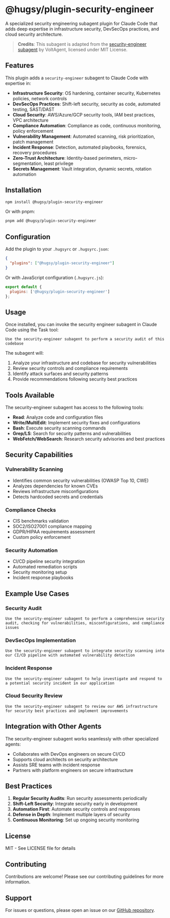 # @hugsy/plugin-security-engineer

A specialized security engineering subagent plugin for Claude Code that adds deep expertise in infrastructure security, DevSecOps practices, and cloud security architecture.

> **Credits**: This subagent is adapted from the [security-engineer subagent](https://github.com/VoltAgent/awesome-claude-code-subagents/blob/main/categories/03-infrastructure/security-engineer.md) by VoltAgent, licensed under MIT License.

## Features

This plugin adds a `security-engineer` subagent to Claude Code with expertise in:

- **Infrastructure Security**: OS hardening, container security, Kubernetes policies, network controls
- **DevSecOps Practices**: Shift-left security, security as code, automated testing, SAST/DAST
- **Cloud Security**: AWS/Azure/GCP security tools, IAM best practices, VPC architecture
- **Compliance Automation**: Compliance as code, continuous monitoring, policy enforcement
- **Vulnerability Management**: Automated scanning, risk prioritization, patch management
- **Incident Response**: Detection, automated playbooks, forensics, recovery procedures
- **Zero-Trust Architecture**: Identity-based perimeters, micro-segmentation, least privilege
- **Secrets Management**: Vault integration, dynamic secrets, rotation automation

## Installation

```bash
npm install @hugsy/plugin-security-engineer
```

Or with pnpm:

```bash
pnpm add @hugsy/plugin-security-engineer
```

## Configuration

Add the plugin to your `.hugsyrc` or `.hugsyrc.json`:

```json
{
  "plugins": ["@hugsy/plugin-security-engineer"]
}
```

Or with JavaScript configuration (`.hugsyrc.js`):

```javascript
export default {
  plugins: ['@hugsy/plugin-security-engineer']
};
```

## Usage

Once installed, you can invoke the security engineer subagent in Claude Code using the Task tool:

```
Use the security-engineer subagent to perform a security audit of this codebase
```

The subagent will:

1. Analyze your infrastructure and codebase for security vulnerabilities
2. Review security controls and compliance requirements
3. Identify attack surfaces and security patterns
4. Provide recommendations following security best practices

## Tools Available

The security-engineer subagent has access to the following tools:

- **Read**: Analyze code and configuration files
- **Write/MultiEdit**: Implement security fixes and configurations
- **Bash**: Execute security scanning commands
- **Grep/LS**: Search for security patterns and vulnerabilities
- **WebFetch/WebSearch**: Research security advisories and best practices

## Security Capabilities

### Vulnerability Scanning

- Identifies common security vulnerabilities (OWASP Top 10, CWE)
- Analyzes dependencies for known CVEs
- Reviews infrastructure misconfigurations
- Detects hardcoded secrets and credentials

### Compliance Checks

- CIS benchmarks validation
- SOC2/ISO27001 compliance mapping
- GDPR/HIPAA requirements assessment
- Custom policy enforcement

### Security Automation

- CI/CD pipeline security integration
- Automated remediation scripts
- Security monitoring setup
- Incident response playbooks

## Example Use Cases

### Security Audit

```
Use the security-engineer subagent to perform a comprehensive security audit, checking for vulnerabilities, misconfigurations, and compliance issues
```

### DevSecOps Implementation

```
Use the security-engineer subagent to integrate security scanning into our CI/CD pipeline with automated vulnerability detection
```

### Incident Response

```
Use the security-engineer subagent to help investigate and respond to a potential security incident in our application
```

### Cloud Security Review

```
Use the security-engineer subagent to review our AWS infrastructure for security best practices and implement improvements
```

## Integration with Other Agents

The security-engineer subagent works seamlessly with other specialized agents:

- Collaborates with DevOps engineers on secure CI/CD
- Supports cloud architects on security architecture
- Assists SRE teams with incident response
- Partners with platform engineers on secure infrastructure

## Best Practices

1. **Regular Security Audits**: Run security assessments periodically
2. **Shift-Left Security**: Integrate security early in development
3. **Automation First**: Automate security controls and responses
4. **Defense in Depth**: Implement multiple layers of security
5. **Continuous Monitoring**: Set up ongoing security monitoring

## License

MIT - See LICENSE file for details

## Contributing

Contributions are welcome! Please see our contributing guidelines for more information.

## Support

For issues or questions, please open an issue on our [GitHub repository](https://github.com/HugsyLabs/hugsy-plugins/issues).
